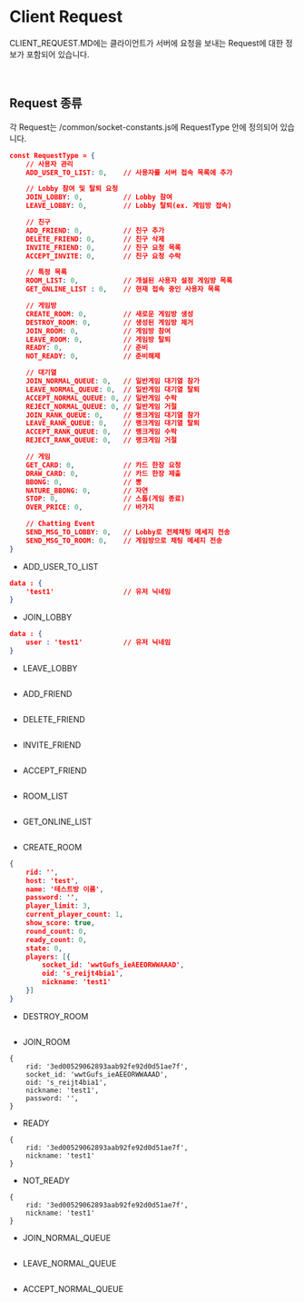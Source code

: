 # Client Request

CLIENT_REQUEST.MD에는 클라이언트가 서버에 요청을 보내는 Request에 대한 정보가 포함되어 있습니다.

<br>

## Request 종류
각 Request는 /common/socket-constants.js에 RequestType 안에 정의되어 있습니다.

```json
const RequestType = {
    // 사용자 관리
    ADD_USER_TO_LIST: 0,    // 사용자를 서버 접속 목록에 추가

    // Lobby 참여 및 탈퇴 요청
    JOIN_LOBBY: 0,          // Lobby 참여
    LEAVE_LOBBY: 0,         // Lobby 탈퇴(ex. 게임방 접속)

    // 친구
    ADD_FRIEND: 0,          // 친구 추가
    DELETE_FRIEND: 0,       // 친구 삭제
    INVITE_FRIEND: 0,       // 친구 요청 목록
    ACCEPT_INVITE: 0,       // 친구 요청 수락

    // 특정 목록
    ROOM_LIST: 0,           // 개설된 사용자 설정 게임방 목록
    GET_ONLINE_LIST : 0,    // 현재 접속 중인 사용자 목록

    // 게임방
    CREATE_ROOM: 0,         // 새로운 게임방 생성
    DESTROY_ROOM: 0,        // 생성된 게임방 제거
    JOIN_ROOM: 0,           // 게임방 참여
    LEAVE_ROOM: 0,          // 게임방 탈퇴
    READY: 0,               // 준비
    NOT_READY: 0,           // 준비해제

    // 대기열
    JOIN_NORMAL_QUEUE: 0,   // 일반게임 대기열 참가
    LEAVE_NORMAL_QUEUE: 0,  // 일반게임 대기열 탈퇴
    ACCEPT_NORMAL_QUEUE: 0, // 일반게임 수락
    REJECT_NORMAL_QUEUE: 0, // 일반게임 거절
    JOIN_RANK_QUEUE: 0,     // 랭크게임 대기열 참가
    LEAVE_RANK_QUEUE: 0,    // 랭크게임 대기열 탈퇴
    ACCEPT_RANK_QUEUE: 0,   // 랭크게임 수락
    REJECT_RANK_QUEUE: 0,   // 랭크게임 거절

    // 게임
    GET_CARD: 0,            // 카드 한장 요청
    DRAW_CARD: 0,           // 카드 한장 제출
    BBONG: 0,               // 뽕
    NATURE_BBONG: 0,        // 자연
    STOP: 0,                // 스톱(게임 종료)
    OVER_PRICE: 0,          // 바가지

    // Chatting Event
    SEND_MSG_TO_LOBBY: 0,   // Lobby로 전체채팅 메세지 전송
    SEND_MSG_TO_ROOM: 0,    // 게임방으로 채팅 메세지 전송
}
```

- ADD_USER_TO_LIST
```json
data : {
    'test1'                 // 유저 닉네임
}
```
- JOIN_LOBBY
```json
data : {
    user : 'test1'          // 유저 닉네임
}
```
- LEAVE_LOBBY
```

```
- ADD_FRIEND
```
```
- DELETE_FRIEND
```
```
- INVITE_FRIEND
```
```
- ACCEPT_FRIEND
```
```
- ROOM_LIST
```
```
- GET_ONLINE_LIST
```
```
- CREATE_ROOM
```json
{
    rid: '',                                
    host: 'test',         
    name: '테스트방 이름',      
    password: '',                                       
    player_limit: 3,                               
    current_player_count: 1,
    show_score: true,
    round_count: 0,
    ready_count: 0,
    state: 0,
    players: [{
        socket_id: 'wwtGufs_ieAEEORWWAAAD',
        oid: 's_reijt4bia1',
        nickname: 'test1'
    }]
}
```
- DESTROY_ROOM
```
```
- JOIN_ROOM
```
{
    rid: '3ed00529062893aab92fe92d0d51ae7f',
    socket_id: 'wwtGufs_ieAEEORWWAAAD',
    oid: 's_reijt4bia1',
    nickname: 'test1',
    password: '',
}
```
- READY
```
{
    rid: '3ed00529062893aab92fe92d0d51ae7f',
    nickname: 'test1'
}
```
- NOT_READY
```
{
    rid: '3ed00529062893aab92fe92d0d51ae7f',
    nickname: 'test1'
}
```
- JOIN_NORMAL_QUEUE
```

```
- LEAVE_NORMAL_QUEUE
```

```
- ACCEPT_NORMAL_QUEUE
```

```
